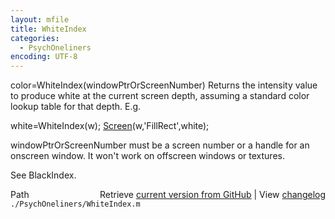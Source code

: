 ```yaml
---
layout: mfile
title: WhiteIndex
categories:
  - PsychOneliners
encoding: UTF-8
---
```


color=WhiteIndex\(windowPtrOrScreenNumber\)
Returns the intensity value to produce white at the current screen depth,
assuming a standard color lookup table for that depth. E.g.

white=WhiteIndex\(w\);
[Screen](/docs/Screen)\(w,'FillRect',white\);

windowPtrOrScreenNumber must be a screen number or a handle for
an onscreen window. It won't work on offscreen windows or textures.

See BlackIndex.



<div class="code_header" style="text-align:right;">
  <span style="float:left;">Path&nbsp;&nbsp;</span> <span class="counter">Retrieve <a href=
  "https://raw.github.com/Psychtoolbox-3/Psychtoolbox-3/beta/./PsychOneliners/WhiteIndex.m">current version from GitHub</a> | View <a href=
  "https://github.com/Psychtoolbox-3/Psychtoolbox-3/commits/beta/./PsychOneliners/WhiteIndex.m">changelog</a></span>
</div>
<div class="code">
  <code>./PsychOneliners/WhiteIndex.m</code>
</div>
